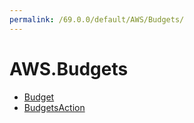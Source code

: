 ```yaml
---
permalink: /69.0.0/default/AWS/Budgets/
---
```


# AWS.Budgets



* [Budget](Budget.md)
* [BudgetsAction](BudgetsAction.md)